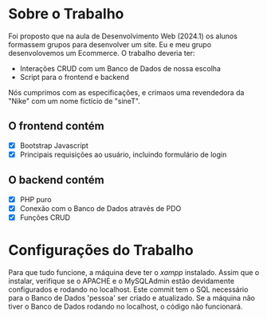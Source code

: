 # Sobre o Trabalho 

Foi proposto que na aula de Desenvolvimento Web (2024.1) os alunos formassem grupos para desenvolver um site. Eu e meu grupo desenvolovemos um Ecommerce. O trabalho deveria ter: 

- Interações CRUD com um Banco de Dados de nossa escolha
- Script para o frontend e backend

Nós cumprimos com as especificações, e crimaos uma revendedora da "Nike" com um nome fictício de "sineT". 

## O frontend contém
- [x] Bootstrap Javascript
- [x] Principais requisições ao usuário, incluindo formulário de login

## O backend contém 
- [x] PHP puro
- [x] Conexão com o Banco de Dados através de PDO
- [x] Funções CRUD

# Configurações do Trabalho 

Para que tudo funcione, a máquina deve ter o *xampp* instalado. Assim que o instalar, verifique se o APACHE e o MySQLAdmin estão devidamente configurados e rodando no localhost. 
Este commit tem o SQL necessário para o Banco de Dados 'pessoa' ser criado e atualizado. Se a máquina não tiver o Banco de Dados rodando no localhost, o código não funcionará.  
